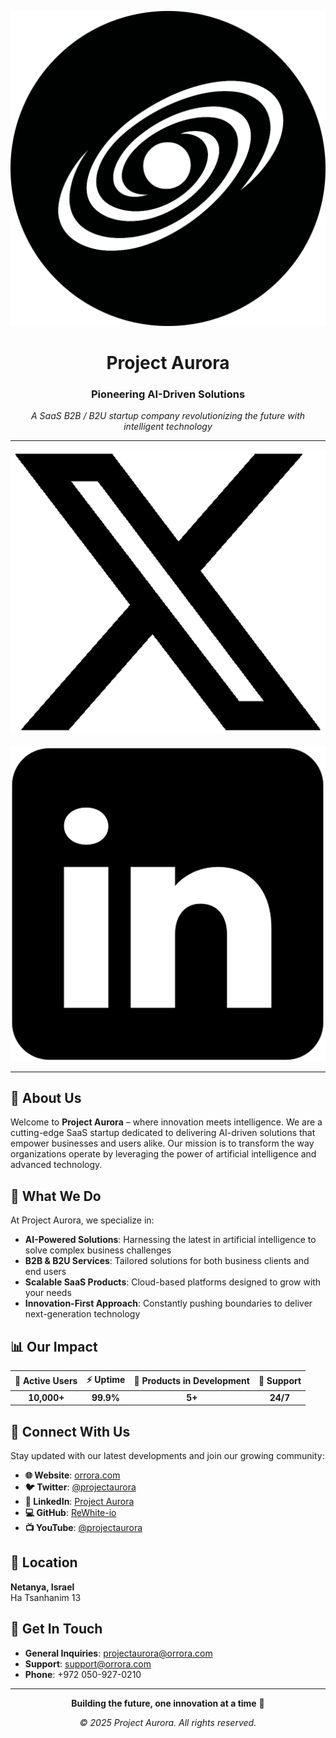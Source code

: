 <div align="center">

[![Project Aurora](assets/projectaurora.png)](https://orrora.com/)

# Project Aurora

### Pioneering AI-Driven Solutions

*A SaaS B2B / B2U startup company revolutionizing the future with intelligent technology*

---

[![Twitter](assets/twitter.png)](https://twitter.com/projectaurora)
&nbsp;&nbsp;&nbsp;
[![LinkedIn](assets/linkedin.png)](https://www.linkedin.com/company/105538375)

---

</div>

## 🚀 About Us

Welcome to **Project Aurora** – where innovation meets intelligence. We are a cutting-edge SaaS startup dedicated to delivering AI-driven solutions that empower businesses and users alike. Our mission is to transform the way organizations operate by leveraging the power of artificial intelligence and advanced technology.

## 🌟 What We Do

At Project Aurora, we specialize in:

- **AI-Powered Solutions**: Harnessing the latest in artificial intelligence to solve complex business challenges
- **B2B & B2U Services**: Tailored solutions for both business clients and end users
- **Scalable SaaS Products**: Cloud-based platforms designed to grow with your needs
- **Innovation-First Approach**: Constantly pushing boundaries to deliver next-generation technology

## 📊 Our Impact

<div align="center">

| 🎯 Active Users | ⚡ Uptime | 🔬 Products in Development | 🛟 Support |
|:---:|:---:|:---:|:---:|
| **10,000+** | **99.9%** | **5+** | **24/7** |

</div>

## 🔗 Connect With Us

Stay updated with our latest developments and join our growing community:

- **🌐 Website**: [orrora.com](https://orrora.com/)
- **🐦 Twitter**: [@projectaurora](https://twitter.com/projectaurora)
- **💼 LinkedIn**: [Project Aurora](https://www.linkedin.com/company/105538375)
- **💻 GitHub**: [ReWhite-io](https://github.com/ReWhite-io)
- **📺 YouTube**: [@projectaurora](https://youtube.com/@projectaurora)

## 📍 Location

**Netanya, Israel**  
Ha Tsanhanim 13

## 📧 Get In Touch

- **General Inquiries**: [projectaurora@orrora.com](mailto:projectaurora@orrora.com)
- **Support**: [support@orrora.com](mailto:support@orrora.com)
- **Phone**: +972 050-927-0210

---

<div align="center">

**Building the future, one innovation at a time** 🌅

*© 2025 Project Aurora. All rights reserved.*

</div>
